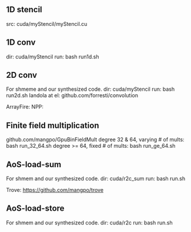 1D stencil
----------
src: cuda/myStencil/myStencil.cu

1D conv
-------
dir: cuda/myStencil
run: bash run1d.sh

2D conv
-------
For shmeme and our synthesized code.
dir: cuda/myStencil
run: bash run2d.sh
Iandola at el: github.com/forresti/convolution

ArrayFire:
NPP:

Finite field multiplication
---------------------------
github.com/mangpo/GpuBinFieldMult
degree 32 & 64, varying # of mults: bash run_32_64.sh
degree >= 64, fixed # of mults:     bash run_ge_64.sh

AoS-load-sum
------------
For shmem and our synthesized code.
dir: cuda/r2c_sum
run: bash run.sh

Trove: https://github.com/mangpo/trove

AoS-load-store
--------------
For shmem and our synthesized code.
dir: cuda/r2c
run: bash run.sh
